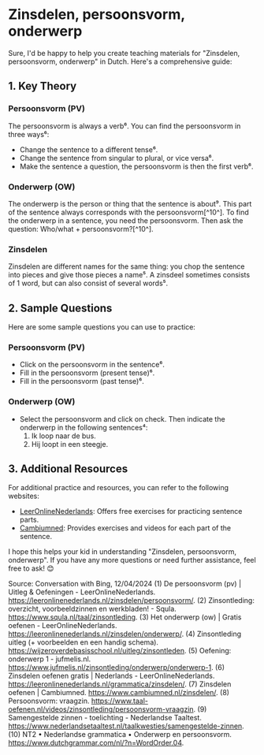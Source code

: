 # Zinsdelen, persoonsvorm, onderwerp

Sure, I'd be happy to help you create teaching materials for "Zinsdelen, persoonsvorm, onderwerp" in Dutch. Here's a comprehensive guide:

## 1. Key Theory

### Persoonsvorm (PV)
The persoonsvorm is always a verb⁶. You can find the persoonsvorm in three ways⁶:
- Change the sentence to a different tense⁶.
- Change the sentence from singular to plural, or vice versa⁶.
- Make the sentence a question, the persoonsvorm is then the first verb⁶.

### Onderwerp (OW)
The onderwerp is the person or thing that the sentence is about⁹. This part of the sentence always corresponds with the persoonsvorm[^10^]. To find the onderwerp in a sentence, you need the persoonsvorm. Then ask the question: Who/what + persoonsvorm?[^10^].

### Zinsdelen
Zinsdelen are different names for the same thing: you chop the sentence into pieces and give those pieces a name⁵. A zinsdeel sometimes consists of 1 word, but can also consist of several words⁵.

## 2. Sample Questions

Here are some sample questions you can use to practice:

### Persoonsvorm (PV)
- Click on the persoonsvorm in the sentence⁶.
- Fill in the persoonsvorm (present tense)⁶.
- Fill in the persoonsvorm (past tense)⁶.

### Onderwerp (OW)
- Select the persoonsvorm and click on check. Then indicate the onderwerp in the following sentences⁴:
    1. Ik loop naar de bus.
    2. Hij loopt in een steegje.

## 3. Additional Resources
For additional practice and resources, you can refer to the following websites:
- [LeerOnlineNederlands](^1^): Offers free exercises for practicing sentence parts.
- [Cambiumned](^2^): Provides exercises and videos for each part of the sentence.

I hope this helps your kid in understanding "Zinsdelen, persoonsvorm, onderwerp". If you have any more questions or need further assistance, feel free to ask! 😊

Source: Conversation with Bing, 12/04/2024
(1) De persoonsvorm (pv) | Uitleg & Oefeningen - LeerOnlineNederlands. https://leeronlinenederlands.nl/zinsdelen/persoonsvorm/.
(2) Zinsontleding: overzicht, voorbeeldzinnen en werkbladen! - Squla. https://www.squla.nl/taal/zinsontleding.
(3) Het onderwerp (ow) | Gratis oefenen - LeerOnlineNederlands. https://leeronlinenederlands.nl/zinsdelen/onderwerp/.
(4) Zinsontleding uitleg (+ voorbeelden en een handig schema). https://wijzeroverdebasisschool.nl/uitleg/zinsontleden.
(5) Oefening: onderwerp 1 - jufmelis.nl. https://www.jufmelis.nl/zinsontleding/onderwerp/onderwerp-1.
(6) Zinsdelen oefenen gratis | Nederlands - LeerOnlineNederlands. https://leeronlinenederlands.nl/grammatica/zinsdelen/.
(7) Zinsdelen oefenen | Cambiumned. https://www.cambiumned.nl/zinsdelen/.
(8) Persoonsvorm: vraagzin. https://www.taal-oefenen.nl/videos/zinsontleding/persoonsvorm-vraagzin.
(9) Samengestelde zinnen - toelichting - Nederlandse Taaltest. https://www.nederlandsetaaltest.nl/taalkwesties/samengestelde-zinnen.
(10) NT2 • Nederlandse grammatica • Onderwerp en persoonsvorm. https://www.dutchgrammar.com/nl/?n=WordOrder.04.

